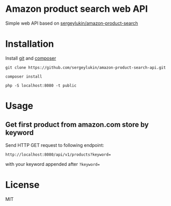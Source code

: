 # Amazon product search web API

Simple web API based on
[sergeylukin/amazon-product-search](https://github.com/sergeylukin/amazon-product-search)

# Installation

Install [git](http://git-scm.com) and [composer](http://getcomposer.org)

```
git clone https://github.com/sergeylukin/amazon-product-search-api.git
```

```
composer install
```

```
php -S localhost:8080 -t public
```

# Usage

## Get first product from amazon.com store by keyword

Send HTTP GET request to following endpoint:

```
http://localhost:8080/api/v1/products?keyword=
```

with your keyword appended after `?keyword=`

# License

MIT
